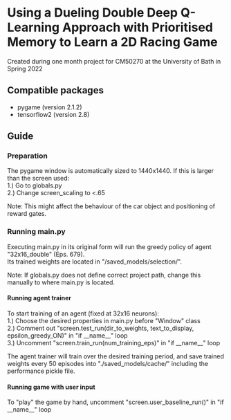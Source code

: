 # Using a Dueling Double Deep Q-Learning Approach with Prioritised Memory to Learn a 2D Racing Game

Created during one month project for CM50270 at the University of Bath in Spring 2022


## Compatible packages
- pygame (version 2.1.2)
- tensorflow2 (version 2.8)

## Guide

### Preparation

The pygame window is automatically sized to 1440x1440. If this is larger than the screen used:<br />
1.) Go to globals.py<br />
2.) Change screen_scaling to <.65<br />

Note: This might affect the behaviour of the car object and positioning of reward gates.

### Running main.py

Executing main.py in its original form will run the greedy policy of agent "32x16_double" (Eps. 679).<br />
Its trained weights are located in "/saved_models/selection/".<br />

Note: If globals.py does not define correct project path, change this manually to where main.py is located.

#### Running agent trainer

To start training of an agent (fixed at 32x16 neurons):<br />
1.) Choose the desired properties in main.py before "Window" class<br />
2.) Comment out "screen.test_run(dir_to_weights, text_to_display, epsilon_greedy_ON)" in "if \_\_name\_\_" loop<br />
3.) Uncomment "screen.train_run(num_training_eps)" in "if \_\_name\_\_" loop<br />

The agent trainer will train over the desired training period, and save trained weights every 50 episodes into "./saved_models/cache/" including the performance pickle file.

#### Running game with user input

To "play" the game by hand, uncomment "screen.user_baseline_run()" in "if \_\_name\_\_" loop
